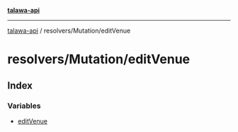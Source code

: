 [**talawa-api**](../../../README.md)

***

[talawa-api](../../../modules.md) / resolvers/Mutation/editVenue

# resolvers/Mutation/editVenue

## Index

### Variables

- [editVenue](variables/editVenue.md)
